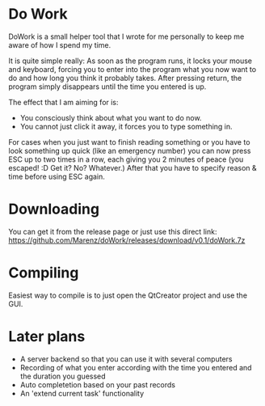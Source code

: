 # Do Work 

DoWork is a small helper tool that I wrote for me personally to keep me aware of how I spend my time.

It is quite simple really: As soon as the program runs, it locks your mouse and keyboard, forcing you to enter into the program what you now want to do and how long you think it probably takes. After pressing return, the program simply disappears until the time you entered is up.

The effect that I am aiming for is: 

* You consciously think about what you want to do now.
* You cannot just click it away, it forces you to type something in.

For cases when you just want to finish reading something or you have to look something up quick (like an emergency number) you can now press ESC up to two times in a row, each giving you 2 minutes of peace (you escaped! :D Get it? No? Whatever.) After that you have to specify reason & time before using ESC again.

# Downloading

You can get it from the release page or just use this direct link: https://github.com/Marenz/doWork/releases/download/v0.1/doWork.7z

# Compiling

Easiest way to compile is to just open the QtCreator project and use the GUI.


# Later plans

* A server backend so that you can use it with several computers
* Recording of what you enter according with the time you entered and the duration you guessed
* Auto completetion based on your past records
* An 'extend current task' functionality

